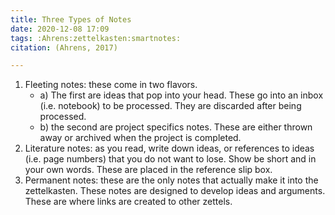 ```yaml
---
title: Three Types of Notes
date: 2020-12-08 17:09
tags: :Ahrens:zettelkasten:smartnotes:
citation: (Ahrens, 2017)

---
```


1. Fleeting notes: these come in two flavors.
    - a) The first are ideas that pop into your head. These go into an inbox (i.e. notebook) to be processed. They are discarded after being processed.
    - b) the second are project specifics notes. These are either thrown away or archived when the project is completed.
2. Literature notes: as you read, write down ideas, or references to ideas (i.e. page numbers) that you do not want to lose. Show be short and in your own words. These are placed in the reference slip box.
3. Permanent notes: these are the only notes that actually make it into the zettelkasten. These notes are designed to develop ideas and arguments. These are where links are created to other zettels. 
